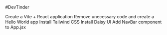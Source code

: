 #DevTinder

Create a Vite + React application
Remove unecessary code and create a Hello World app
Install Tailwind CSS
Install Daisy UI
Add NavBar component to App.jsx